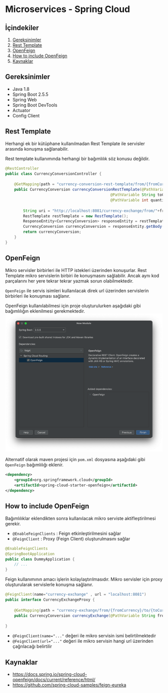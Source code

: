 # Microservices - Spring Cloud 

## İçindekiler
1. [Gereksinimler](#gereksinimler)
2. [Rest Template](#rest-template)
3. [OpenFeign](#openfeign)
4. [How to include OpenFeign](#how-to-include-openfeign)
5. [Kaynaklar](#kaynaklar)

## Gereksinimler
* Java 1.8
* Spring Boot 2.5.5
* Spring Web
* Spring Boot DevTools
* Actuator
* Config Client


## Rest Template
Herhangi ek bir kütüphane kullanılmadan Rest Template ile servisler arasında konuşma sağlanabilir.

Rest template kullanımında herhangi bir bağımlılık söz konusu değildir.

```java
@RestController
public class CurrencyConversionController {

    @GetMapping(path = "currency-conversion-rest-template/from/{fromCurrency}/to/{toCurrency}/quantity/{quantity}")
    public CurrencyConversion currencyConversionRestTemplate(@PathVariable String fromCurrency,
                                               @PathVariable String toCurrency,
                                               @PathVariable int quantity){

        String uri = "http://localhost:8081/currency-exchange/from/"+fromCurrency+"/to/"+toCurrency;
        RestTemplate restTemplate = new RestTemplate();
        ResponseEntity<CurrencyConversion> responseEntity = restTemplate.getForEntity( uri, CurrencyConversion.class);
        CurrencyConversion currencyConversion = responseEntity.getBody();
        return currencyConversion;
    }
}
```


## OpenFeign
Mikro servisler birbirleri ile HTTP istekleri üzerinden konuşurlar. Rest Template mikro servislerin birbiri ile konuşmasını sağlabilir. Ancak aynı kod parçalarını her yere tekrar tekrar yazmak sorun olabilmektedir.

`OpenFeign` ile servis isimleri kullanılacak direk url üzerinden servislerin birbirleri ile konuşması sağlanır.

OpenFeign kullanılabilmesi için proje oluşturulurken aşağıdaki gibi bağımlılığın eklenilmesi gerekmektedir.
![OpenFeign](./images/feign-dependency.png)

Alternatif olarak maven projesi için `pom.xml` dosyasına aşağıdaki gibi `OpenFeign` bağımlılığı eklenir.
```xml
<dependency>
    <groupId>org.springframework.cloud</groupId>
    <artifactId>spring-cloud-starter-openfeign</artifactId>
</dependency>
```


## How to include OpenFeign
Bağımlılıklar eklendikten sonra kullanılacak mikro serviste aktifleştirilmesi gerekir.

- `@EnableFeignClients` : Feign etkinleştirilmesini sağlar 
- `@FeignClient` : Proxy (Feign Client) oluşturulmasını sağlar

```java
@EnableFeignClients
@SpringBootApplication
public class DummyApplication {
    // ...
}
```

Feign kullanımının amacı işlerin kolaylaştırılmasıdır. Mikro servisler için proxy oluşturularak servislerle konuşma sağlanır.
```java
@FeignClient(name="currency-exchange" , url = "localhost:8081")
public interface CurrencyExchangeProxy {

    @GetMapping(path = "currency-exchange/from/{fromCurrency}/to/{toCurrency}")
    public CurrencyConversion currencyExchange(@PathVariable String fromCurrency, @PathVariable String toCurrency);

}
```
- `@FeignClient(name="..."` değeri ile mikro servisin ismi belirtilmektedir
- `@FeignClient(url="..."` değeri ile mikro servisin  hangi url üzerinden çağrılacağı belirtilir



## Kaynaklar
- https://docs.spring.io/spring-cloud-openfeign/docs/current/reference/html/
- https://github.com/spring-cloud-samples/feign-eureka